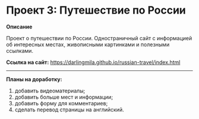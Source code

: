 # Проект 3: Путешествие по России

**Описание**

Проект о путешествии по России. Одностраничный сайт с информацией об интересных местах, живописными картинками и полезными ссылками.

**Ссылка на сайт:** https://darlingmila.github.io/russian-travel/index.html

***

**Планы на доработку:**
1. добавить видеоматериалы;
2. добавить больше мест и информации;
3. добавить форму для комментариев;
4. сделать перевод страницы на английский.